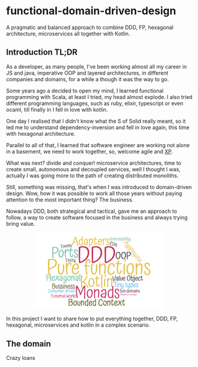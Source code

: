 # functional-domain-driven-design
A pragmatic and balanced approach to combine DDD, FP, hexagonal architecture, microservices all together with Kotlin.

## Introduction TL;DR

As a developer, as many people, I've been working almost all my career in JS and java, imperative OOP and layered architectures,
in different companies and domains, for a while a though it was the way to go.

Some years ago a decided to open my mind, I learned functional programming with Scala, at least I tried, my head almost explode.
I also tried different programming languages, such as ruby, elixir, typescript or even ocaml, till finally in I fell in love
with kotlin.

One day I realised that I didn't know what the S of Solid really meant, so it led me to understand dependency-inversion
and fell in love again, this time with hexagonal architecture.

Parallel to all of that, I learned that software engineer are working not alone in a basement, we need to work together,
 so, welcome agile and [XP](https://en.wikipedia.org/wiki/Extreme_programming).

What was next? divide and conquer! microservice architectures, time to create small, autonomous and decoupled services, well I
thought I was, actually I was going more to the path of creating distributed monoliths.

Still, something was missing, that's when I was introduced to domain-driven design. Wow, how it was possible to work all
those years without paying attention to the most important thing? The business.

Nowadays DDD, both strategical and tactical, gave me an approach to follow, a way to create software focused in the business
and always trying bring value.

<p align="center">
  <img width="70%" src="./doc/word-cloud.png">
</p>

In this project I want to share how to put everything together, DDD, FP, hexagonal, microservices and kotlin in a complex
scenario.

## The domain

Crazy loans







